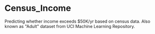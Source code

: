 # Census_Income
Predicting whether income exceeds $50K/yr based on census data. Also known as "Adult" dataset from UCI Machine Learning Repository.
